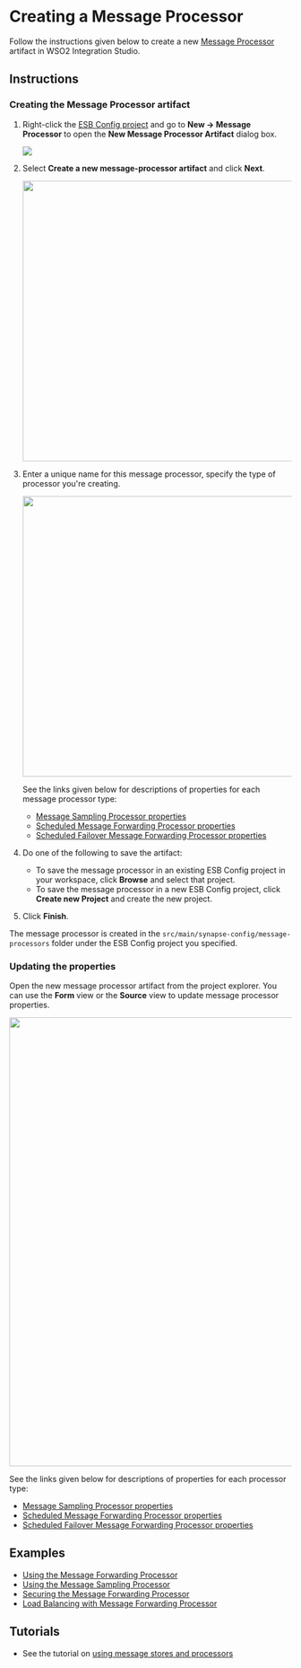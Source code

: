 # Creating a Message Processor

Follow the instructions given below to create a new [Message Processor](../../../references/synapse-properties/about-message-stores-processors) artifact in WSO2 Integration Studio.

## Instructions

### Creating the Message Processor artifact

1.  Right-click the [ESB Config project](../../creating-projects/#esb-config-project) and go to **New → Message Processor** to open the **New Message Processor Artifact** dialog box.

	<img src="{{base_path}}/assets/img/integrate/create_artifacts/new_message_processor/select-message-processor.png">

2.  Select **Create a new message-processor artifact** and click **Next**.

	<img src="{{base_path}}/assets/img/integrate/create_artifacts/new_message_processor/new-message-processor-wizard-1.png" width="500">

3.  Enter a unique name for this message processor, specify the type of processor you're creating.

	<img src="{{base_path}}/assets/img/integrate/create_artifacts/new_message_processor/new-message-processor-wizard-2.png" width="500">

	See the links given below for descriptions of properties for each message processor type:

	-	[Message Sampling Processor properties](../../../references/synapse-properties/message-processors/msg-sampling-processor-properties)
	-	[Scheduled Message Forwarding Processor properties](../../../references/synapse-properties/message-processors/msg-sched-forwarding-processor-properties)
	-	[Scheduled Failover Message Forwarding Processor properties](../../../references/synapse-properties/message-processors/msg-sched-failover-forwarding-processor-properties)

4.  Do one of the following to save the artifact:

  	-   To save the message processor in an existing ESB Config project in your workspace, click **Browse** and select that project.
  	-   To save the message processor in a new ESB Config project, click **Create new Project** and create the new project.

5.  Click **Finish**. 

The message processor is created in the `src/main/synapse-config/message-processors` folder under the ESB Config project you specified.

### Updating the properties

Open the new message processor artifact from the project explorer. You can use the **Form** view or the **Source** view to update message processor properties.

<img src="{{base_path}}/assets/img/integrate/create_artifacts/new_message_processor/message-processor-form-view.png" width="800">

See the links given below for descriptions of properties for each processor type:

-	[Message Sampling Processor properties](../../../references/synapse-properties/message-processors/msg-sampling-processor-properties)
-	[Scheduled Message Forwarding Processor properties](../../../references/synapse-properties/message-processors/msg-sched-forwarding-processor-properties)
-	[Scheduled Failover Message Forwarding Processor properties](../../../references/synapse-properties/message-processors/msg-sched-failover-forwarding-processor-properties)

## Examples

<ul>
	<li>
		<a href="../../../../use-cases/examples/message_store_processor_examples/using-message-forwarding-processor">Using the Message Forwarding Processor</a>
	</li>
	<li>
		<a href="../../../../use-cases/examples/message_store_processor_examples/using-message-sampling-processor">Using the Message Sampling Processor</a>
	</li>
	<li>
		<a href="../../../../use-cases/examples/message_store_processor_examples/securing-message-processor">Securing the Message Forwarding Processor</a>
	</li>
	<li>
		<a href="../../../../use-cases/examples/message_store_processor_examples/loadbalancing-with-message-processor">Load Balancing with Message Forwarding Processor</a>
	</li>
</ul>

## Tutorials

-	See the tutorial on [using message stores and processors](../../../../use-cases/tutorials/storing-and-forwarding-messages)
